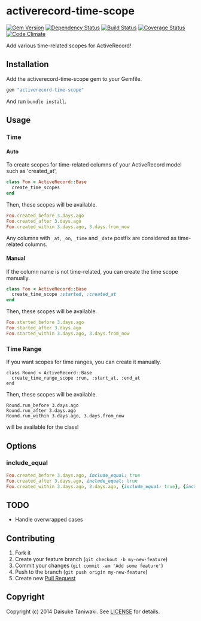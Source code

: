# activerecord-time-scope

[![Gem Version][gem-image]][gem-link]
[![Dependency Status][deps-image]][deps-link]
[![Build Status][build-image]][build-link]
[![Coverage Status][cov-image]][cov-link]
[![Code Climate][gpa-image]][gpa-link]

Add various time-related scopes for ActiveRecord!

## Installation

Add the activerecord-time-scope gem to your Gemfile.

```ruby
gem "activerecord-time-scope"
```

And run `bundle install`.

## Usage

### Time

#### Auto

To create scopes for time-related columns of your ActiveRecord model such as 'created_at',

```ruby
class Foo < ActiveRecord::Base
  create_time_scopes
end
```

Then, these scopes will be available.

```ruby
Foo.created_before 3.days.ago
Foo.created_after 3.days.ago
Foo.created_within 3.days.ago, 3.days.from_now
```

Any columns with `_at`, `_on`, `_time` and `_date` postfix are considered as time-related columns.

#### Manual

If the column name is not time-related, you can create the time scope manually.

```ruby
class Foo < ActiveRecord::Base
  create_time_scope :started, :created_at
end
```

Then, these scopes will be available.

```ruby
Foo.started_before 3.days.ago
Foo.started_after 3.days.ago
Foo.started_within 3.days.ago, 3.days.from_now
```

### Time Range

If you want scopes for time ranges, you can create it manually.

```
class Round < ActiveRecord::Base
  create_time_range_scope :run, :start_at, :end_at
end
```

Then, these scopes will be available.

```
Round.run_before 3.days.ago
Round.run_after 3.days.ago
Round.run_within 3.days.ago, 3.days.from_now
```

will be available for the class!

## Options

### include_equal

```ruby
Foo.created_before 3.days.ago, include_equal: true
Foo.created_after 3.days.ago, include_equal: true
Foo.created_within 3.days.ago, 2.days.ago, {include_equal: true}, {include_equal: false}
```

## TODO

- Handle overwrapped cases

## Contributing

1. Fork it
2. Create your feature branch (`git checkout -b my-new-feature`)
3. Commit your changes (`git commit -am 'Add some feature'`)
4. Push to the branch (`git push origin my-new-feature`)
5. Create new [Pull Request](../../pull/new/master)

## Copyright

Copyright (c) 2014 Daisuke Taniwaki. See [LICENSE](LICENSE) for details.




[gem-image]:   https://badge.fury.io/rb/activerecord-time-scope.svg
[gem-link]:    http://badge.fury.io/rb/activerecord-time-scope
[build-image]: https://secure.travis-ci.org/dtaniwaki/activerecord-time-scope.png
[build-link]:  http://travis-ci.org/dtaniwaki/activerecord-time-scope
[deps-image]:  https://gemnasium.com/dtaniwaki/activerecord-time-scope.svg
[deps-link]:   https://gemnasium.com/dtaniwaki/activerecord-time-scope
[cov-image]:   https://coveralls.io/repos/dtaniwaki/activerecord-time-scope/badge.png
[cov-link]:    https://coveralls.io/r/dtaniwaki/activerecord-time-scope
[gpa-image]:   https://codeclimate.com/github/dtaniwaki/activerecord-time-scope.png
[gpa-link]:    https://codeclimate.com/github/dtaniwaki/activerecord-time-scope

